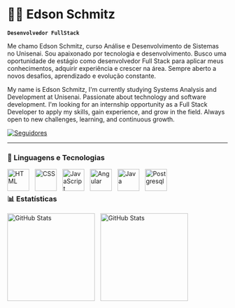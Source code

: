# 👨‍💻 Edson Schmitz

**`Desenvolvedor FullStack`**

Me chamo Edson Schmitz, curso Análise e Desenvolvimento de Sistemas no Unisenai. Sou apaixonado por tecnologia e desenvolvimento. Busco uma oportunidade de estágio como desenvolvedor Full Stack para aplicar meus conhecimentos, adquirir experiência e crescer na área. Sempre aberto a novos desafios, aprendizado e evolução constante.

My name is Edson Schmitz, I'm currently studying Systems Analysis and Development at Unisenai. Passionate about technology and software development. I'm looking for an internship opportunity as a Full Stack Developer to apply my skills, gain experience, and grow in the field. Always open to new challenges, learning, and continuous growth.

<p align="left">
    <a href="https://github.com/Edy-st-pt?tab=followers">
        <img 
            alt="Seguidores" 
            title="Me siga no GitHub" 
            src="https://custom-icon-badges.demolab.com/github/followers/Edy-st-pt?color=236ad3&labelColor=1155ba&style=for-the-badge&logo=github&label=Seguidores&logoColor=white"
        />
    </a>
</p>

---

### 🤖 Linguagens e Tecnologias

<img 
    align="left" 
    alt="HTML"
    title="HTML" 
    width="50px" 
    style="padding-right: 10px;" 
    src="https://cdn.jsdelivr.net/gh/devicons/devicon@latest/icons/html5/html5-original.svg" 
/>
<img 
    align="left" 
    alt="CSS" 
    title="CSS"
    width="50px" 
    style="padding-right: 10px;" 
    src="https://cdn.jsdelivr.net/gh/devicons/devicon@latest/icons/css3/css3-original.svg" 
/>
<img 
    align="left" 
    alt="JavaScript" 
    title="JavaScript"
    width="50px" 
    style="padding-right: 10px;" 
    src="https://cdn.jsdelivr.net/gh/devicons/devicon@latest/icons/javascript/javascript-original.svg" 
/>
<img 
    align="left" 
    alt="Angular" 
    title="Angular"
    width="50px" 
    style="padding-right: 10px;" 
    src="https://cdn.jsdelivr.net/gh/devicons/devicon@latest/icons/angularjs/angularjs-original.svg"    
/>
<img 
    align="left" 
    alt="Java" 
    title="Java"
    width="50px" 
    style="padding-right: 10px;" 
    src="https://cdn.jsdelivr.net/gh/devicons/devicon@latest/icons/java/java-original.svg"
/>
<img 
    align="left" 
    alt="Postgresql" 
    title="Postgresql"
    width="50px" 
    style="padding-right: 10px;" 
    src="https://cdn.jsdelivr.net/gh/devicons/devicon@latest/icons/postgresql/postgresql-original.svg"     
/>  

<br/>
<br/>

### 📊 Estatísticas

<img 
    align="left" 
    alt="GitHub Stats" 
    height="200"  
    style="padding-right: 10px;" 
    src="https://github-readme-stats.vercel.app/api?username=Edy-st-pt&show_icons=true&theme=onedark&include_all_commits=true&locale=pt-br"
/>
<img 
    align="left" 
    alt="GitHub Stats" 
    height="200"  
    style="padding-right: 10px;" 
    src="https://github-readme-stats.vercel.app/api/pin/?username=Edy-st-pt&theme=onedark&layout=compact&custom_title=Tecnologias&langs_count=6"
/>


